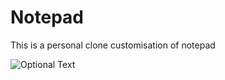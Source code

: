 # Notepad
This is a personal clone customisation of notepad

![Optional Text](../master/icons/image1.png)


